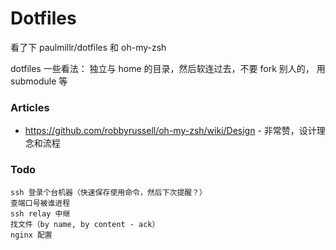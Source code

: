 # Dotfiles

看了下 paulmillr/dotfiles 和 oh-my-zsh

dotfiles 一些看法：
独立与 home 的目录，然后软连过去，不要 fork 别人的， 用 submodule 等


### Articles

- https://github.com/robbyrussell/oh-my-zsh/wiki/Design - 非常赞，设计理念和流程

### Todo

```
ssh 登录个台机器（快速保存使用命令，然后下次提醒？）
查端口号被谁进程
ssh relay 中继
找文件（by name, by content - ack）
nginx 配置
```
